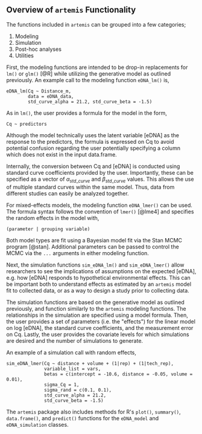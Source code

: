 ## Overview of `artemis` Functionality

The functions included in `artemis` can be grouped into a few
categories; 

  1. Modeling 
  2. Simulation
  3. Post-hoc analyses
  4. Utilities


First, the modeling functions are intended to be drop-in replacements
for `lm()` or `glm()` [@R] while utilizing the generative model as outlined
previously. An example call to the modeling function `eDNA_lm()` is,

```
eDNA_lm(Cq ~ Distance_m, 
        data = eDNA_data,
        std_curve_alpha = 21.2, std_curve_beta = -1.5)

```

As in `lm()`, the user provides a formula for the model in the form,

```
Cq ~ predictors
```

Although the model technically uses the latent variable [eDNA] as the
response to the predictors, the formula is expressed on Cq to avoid
potential confusion regarding the user potentially specifying a column which does
not exist in the input data.frame. 

Internally, the conversion between Cq and [eDNA] is conducted using
standard curve coefficients provided by the user. Importantly, these
can be specified as a vector of $\alpha_{std\_curve}$ and
$\beta_{std\_curve}$ values. This allows the use of multiple standard
curves within the same model. Thus, data from different studies can
easily be analyzed together.

For mixed-effects models, the modeling function `eDNA_lmer()` can be
used. The formula syntax follows the convention of `lmer()` [@lme4] and
specifies the random effects in the model with,

```
(parameter | grouping variable)

```

Both model types are fit using a Bayesian model fit via the Stan MCMC
program [@stan]. Additional parameters can be passed to control the MCMC via
the `...` arguments in either modeling function.

Next, the simulation functions `sim_eDNA_lm()` and
`sim_eDNA_lmer()` allow researchers to see the implications of
assumptions on the expected [eDNA], e.g. how [eDNA] responds to
hypothetical environmental effects. This can be important both to
understand effects as estimated by an `artemis` model fit to collected
data, or as a way to design a study prior to collecting data.

The simulation functions are based on the generative model as outlined
previously, and function similarly to the `artemis` modeling
functions. The relationships in the simulation are specified using a
model formula. Then, the user provides a set of parameters (i.e. the
"effects") for the linear model on log [eDNA], the standard curve
coefficients, and the measurement error on Cq. Lastly, the user
provides the covariate levels for which simulations are desired and
the number of simulations to generate.

An example of a simulation call with random effects,

```
sim_eDNA_lmer(Cq ~ distance + volume + (1|rep) + (1|tech_rep),
              variable_list = vars,
              betas = c(intercept = -10.6, distance = -0.05, volume = 0.01),
              sigma_Cq = 1,
              sigma_rand = c(0.1, 0.1), 
              std_curve_alpha = 21.2,
              std_curve_beta = -1.5)

```

The `artemis` package also includes methods for R's `plot()`,
`summary()`, `data.frame()`, and `predict()` functions for the
`eDNA_model` and `eDNA_simulation` classes.

